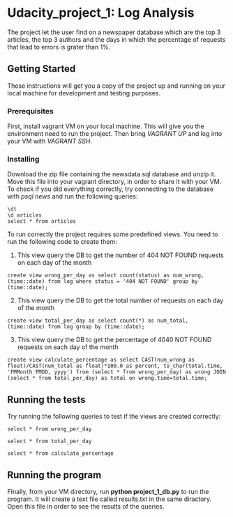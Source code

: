 # Udacity_project_1: Log Analysis
The project let the user find on a newspaper database which are the top 3 articles, the top 3 authors and the days in which the percentage of requests that lead to errors is grater than 1%.

## Getting Started

These instructions will get you a copy of the project up and running on your local machine for development and testing purposes.

### Prerequisites

First, install vagrant VM on your local machine. This will give you the environment need to run the project. Then bring *VAGRANT UP* and log into your VM with *VAGRANT SSH*. 

### Installing

Download the zip file containing the newsdata.sql database and unzip it. Move this file into your vagrant directory, in order to share it with your VM. 
To check if you did everything correctly, try connecting to the database with *psql news* and run the following queries:

```
\dt
\d articles
select * from articles
```

To run correctly the project requires some predefined views. You need to run the following code to create them:

1) This view query the DB to get the number of 404 NOT FOUND requests on each day of the month
```
create view wrong_per_day as select count(status) as num_wrong, (time::date) from log where status = '404 NOT FOUND' group by (time::date);
```

2) This view query the DB to get the total number of requests on each day of the month
```
create view total_per_day as select count(*) as num_total, (time::date) from log group by (time::date);
```
3) This view query the DB to get the percentage of 4040 NOT FOUND requests on each day of the month
```
create view calculate_percentage as select CAST(num_wrong as float)/CAST(num_total as float)*100.0 as percent, to_char(total.time, 'FMMonth FMDD, yyyy') from (select * from wrong_per_day) as wrong JOIN 
(select * from total_per_day) as total on wrong.time=total.time;
```

## Running the tests

Try running the following queries to test if the views are created correctly:
```
select * from wrong_per_day

select * from total_per_day

select * from calculate_percentage
```

## Running the program

FInally, from your VM directory, run **python project_1_db.py** to run the program. It will create a text file called results.txt in the same diractory. Open this file in order to see the results of the queries.
